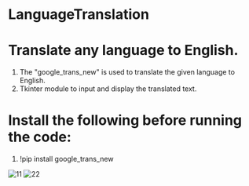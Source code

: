 # LanguageTranslation
# Translate any language to English.

1. The "google_trans_new" is used to translate the given language to English.
2. Tkinter module to input and display the translated text.

# Install the following before running the code:
1. !pip install google_trans_new

![11](https://user-images.githubusercontent.com/63150030/112192829-53116d00-8c2d-11eb-8f71-de10a8b9c0d7.PNG)
![22](https://user-images.githubusercontent.com/63150030/112192831-54429a00-8c2d-11eb-8e98-0c7c6d0a29f8.PNG)
